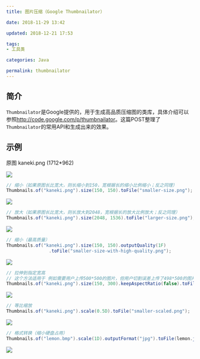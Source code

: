 ```yaml
---
title: 图片压缩（Google Thumbnailator）

date: 2018-11-29 13:42

updated: 2018-12-21 17:53

tags:
- 工具类

categories: Java

permalink: thumbnailator
---
```




## 简介

`Thumbnailator`是Google提供的，用于生成高品质压缩图的类库，具体介绍可以参照<http://code.google.com/p/thumbnailator>。这篇POST整理了`Thumbnailator`的常用API和生成出来的效果。



## 示例

原图 kaneki.png (1712*962)

![](/images/thumbnailator/kaneki.png)



~~~java
// 缩小（如果原图长比宽大，则长缩小到150，宽根据长的缩小比例缩小；反之同理）
Thumbnails.of("kaneki.png").size(150, 150).toFile("smaller-size.png");
~~~

![](/images/thumbnailator/smaller-size.png)



~~~java
// 放大（如果原图长比宽大，则长放大到2048，宽根据长的放大比例放大；反之同理）
Thumbnails.of("kaneki.png").size(2048, 1536).toFile("larger-size.png");
~~~

![](/images/thumbnailator/larger-size.png)



~~~java
// 缩小（最高质量）
Thumbnails.of("kaneki.png").size(150, 150).outputQuality(1F)
                .toFile("smaller-size-with-high-quality.png");
~~~

![](/images/thumbnailator/smaller-size-with-high-quality.png)



~~~java
// 拉伸到指定宽高
// 这个方法适用于 例如需要用户上传500*500的图片，但用户切割误差上传了498*500的图片，为了不让图片两边显示出白色背景细线，所以把图片拉伸到500*500
Thumbnails.of("kaneki.png").size(150, 300).keepAspectRatio(false).toFile("fixed-size.png");
~~~

![](/images/thumbnailator/fixed-size.png)



~~~java
// 等比缩放
Thumbnails.of("kaneki.png").scale(0.5D).toFile("smaller-scaled.png");
~~~

![](/images/thumbnailator/smaller-scaled.png)



~~~java
// 格式转换（缩小硬盘占用）
Thumbnails.of("lemon.bmp").scale(1D).outputFormat("jpg").toFile(lemon.jpg");
~~~

![](/images/thumbnailator/lemon.jpg)